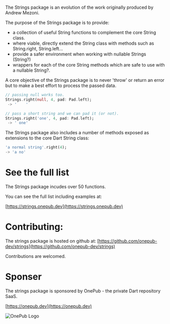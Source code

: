 The Strings package is an evolution of the work originally produced by Andrew Mezoni.

The purpose of the Strings package is to provide:
 * a collection of useful String functions to complement the core String class.
 * where viable, directly extend the String class with methods such as String.right, String.left...
 * provide a safer environment when working with nullable Strings (String?)
 * wrappers for each of the core String methods which are safe to use with a nullable String?.

A core objective of the Strings package is to never 'throw' or return an error but to make a best effort to process the passed data.

```dart
// passing null works too.
Strings.right(null, 4, pad: Pad.left);
 -> '    '

// pass a short string and we can pad it (or not).
Strings.right('one', 4, pad: Pad.left);
 -> ' one'

```

The Strings package also includes a number of methods exposed as extensions to the
core Dart String class:
```dart
'a normal string'.right(4);
-> 'a no'
```

# See the full list
The Strings package incudes over 50 functions.

You can see the full list including examples at:

[https://strings.onepub.dev](https://strings.onepub.dev)

# Contributing:
The strings package is hosted on github at:
[https://github.com/onepub-dev/strings](https://github.com/onepub-dev/strings)

Contributions are welcomed.

# Sponser
The strings package is sponsored by OnePub - the private Dart repository SaaS.

[https://onepub.dev](https://onepub.dev)

![OnePub Logo](https://github.com/onepub.dev/strings/blob/master/images/onepub-logo.svg?raw=true)






